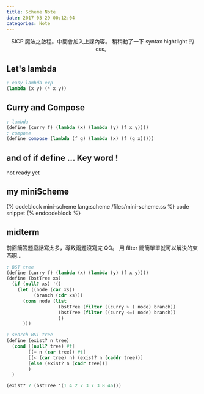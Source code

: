 ```yaml
---
title: Scheme Note
date: 2017-03-29 00:12:04
categories: Note
---
```


<center>
SICP 魔法之啟程。中間會加入上課內容。
稍稍動了一下 syntax hightlight 的 css。
</center>
<link href="/files/scheme-syntax-patch.css" rel="stylesheet" type="text/css">
<!-- more -->

## Let's lambda
```scheme
; easy lambda exp
(lambda (x y) (* x y))
```
## Curry and Compose
```scheme
; lambda
(define (curry f) (lambda (x) (lambda (y) (f x y))))
; compose
(define compose (lambda (f g) (lambda (x) (f (g x)))))
```
## and of if define ... Key word !
not ready yet
## my miniScheme
{% codeblock mini-scheme lang:scheme /files/mini-scheme.ss %}
code snippet
{% endcodeblock %}

## midterm
前面簡答題廢話寫太多，導致兩題沒寫完 QQ。
用 filter 簡簡單單就可以解決的東西啊...

```scheme
; BST tree
(define (curry f) (lambda (x) (lambda (y) (f x y))))
(define (bstTree xs)
  (if (null? xs) '()
    (let ((node (car xs))
          (branch (cdr xs)))
      (cons node (list
                   (bstTree (filter ((curry > ) node) branch))
                   (bstTree (filter ((curry <=) node) branch))
                   ))
      )))

; search BST tree
(define (exist? n tree)
  (cond [(null? tree) #f]
        [(= n (car tree)) #t]
        [(< (car tree) n) (exist? n (caddr tree))]
        [else (exist? n (cadr tree))]
        )
  )

(exist? 7 (bstTree '(1 4 2 7 3 7 3 8 46)))
```
